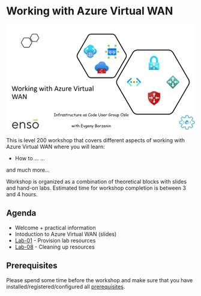 # Working with Azure Virtual WAN

![logo](assets/images/logo.png)

This is level 200 workshop that covers different aspects of working with Azure Virtual WAN where you will learn:

- How to ...
...

and much more...

Workshop is organized as a combination of theoretical blocks with slides and hand-on labs. Estimated time for workshop completion is between 3 and 4 hours.

## Agenda

- Welcome + practical information
- Intoduction to Azure Virtual WAN (slides)
- [Lab-01](labs/lab-01/index.md) - Provision lab resources
- [Lab-08](labs/lab-08/index.md) - Cleaning up resources

## Prerequisites

Please spend some time before the workshop and make sure that you have installed/registered/configured all [prerequisites](./prerequisites.md).